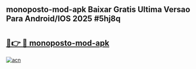 ## monoposto-mod-apk Baixar Gratis Ultima Versao Para Android/IOS 2025 #5hj8q

# <h2><a href="https://ainizakaria.my?title=monoposto-mod-apk&ref=20M">🔗👉 🔴 monoposto-mod-apk</a></h2>

[![acn](https://github.com/user-attachments/assets/0f9c940e-d8b0-45ae-aac7-cd30a18b3e1c)](https://ainizakaria.my?title=monoposto-mod-apk&ref=20M)

